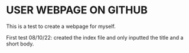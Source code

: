# USER WEBPAGE ON GITHUB

This is a test to create a webpage for myself.

First test 08/10/22: created the index file and only inputted the title and a short body.
